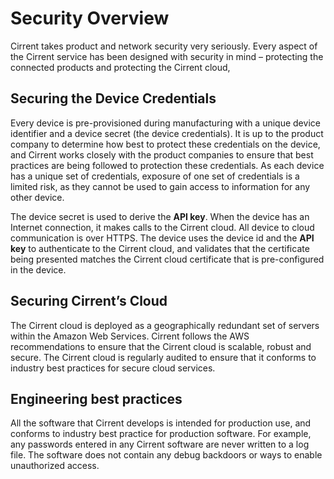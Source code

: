 ﻿# Security Overview

Cirrent takes product and network security very seriously. Every aspect of the Cirrent service has been designed with security in mind – protecting the connected products and protecting the Cirrent cloud,

## Securing the Device Credentials

Every device is pre-provisioned during manufacturing with a unique device identifier and a device secret (the device credentials). It is up to the product company to determine how best to protect these credentials on the device, and Cirrent works closely with the product companies to ensure that best practices are being followed to protection these credentials. As each device has a unique set of credentials, exposure of one set of credentials is a limited risk, as they cannot be used to gain access to information for any other device.

The device secret is used to derive the  **API key**. When the device has an Internet connection, it makes calls to the Cirrent cloud. All device to cloud communication is over HTTPS. The device uses the device id and the  **API key**  to authenticate to the Cirrent cloud, and validates that the certificate being presented matches the Cirrent cloud certificate that is pre-configured in the device.

## Securing Cirrent’s Cloud

The Cirrent cloud is deployed as a geographically redundant set of servers within the Amazon Web Services. Cirrent follows the AWS recommendations to ensure that the Cirrent cloud is scalable, robust and secure. The Cirrent cloud is regularly audited to ensure that it conforms to industry best practices for secure cloud services.

## Engineering best practices

All the software that Cirrent develops is intended for production use, and conforms to industry best practice for production software. For example, any passwords entered in any Cirrent software are never written to a log file. The software does not contain any debug backdoors or ways to enable unauthorized access.
